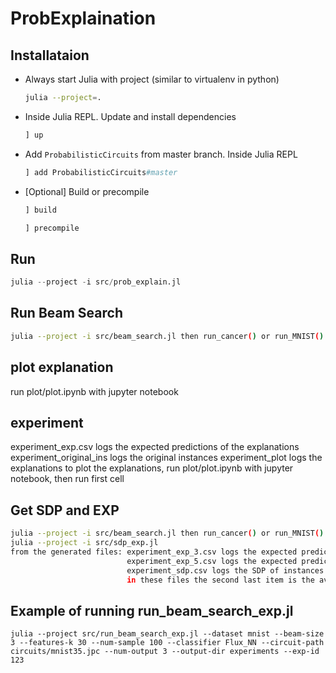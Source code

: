 # ProbExplaination


## Installataion

- Always start Julia with project (similar to virtualenv in python)
    ```bash
    julia --project=.
    ```

- Inside Julia REPL. Update and install dependencies
    ```julia
    ] up
    ```

- Add `ProbabilisticCircuits` from master branch. Inside Julia REPL 
    ```julia
    ] add ProbabilisticCircuits#master
    ```

- [Optional] Build or precompile 

    ```julia
    ] build
    ```

    ```julia
    ] precompile
    ```

## Run

```julia
julia --project -i src/prob_explain.jl
```

## Run Beam Search

```bash
julia --project -i src/beam_search.jl then run_cancer() or run_MNIST()
```

## plot explanation

run plot/plot.ipynb with jupyter notebook

## experiment
experiment_exp.csv logs the expected predictions of the explanations
experiment_original_ins logs the original instances
experiment_plot logs the explanations
to plot the explanations, run plot/plot.ipynb with jupyter notebook, then run first cell

## Get SDP and EXP

```bash
julia --project -i src/beam_search.jl then run_cancer() or run_MNIST()
julia --project -i src/sdp_exp.jl
from the generated files: experiment_exp_3.csv logs the expected prediction of instances with label 1
                          experiment_exp_5.csv logs the expected prediction of instances with label 0
                          experiment_sdp.csv logs the SDP of instances
                          in these files the second last item is the average. the last item is the standard deviation
```

## Example of running run_beam_search_exp.jl

```
julia --project src/run_beam_search_exp.jl --dataset mnist --beam-size 3 --features-k 30 --num-sample 100 --classifier Flux_NN --circuit-path circuits/mnist35.jpc --num-output 3 --output-dir experiments --exp-id 123
```